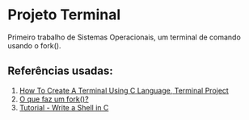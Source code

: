# Projeto Terminal
Primeiro trabalho de Sistemas Operacionais, um terminal de comando usando o fork().
## Referências usadas:
1. [How To Create A Terminal Using C Language, Terminal Project](https://youtu.be/GdYsNNWlDtY)
2. [O que faz um fork()?](https://br.ccm.net/faq/10841-o-que-faz-um-fork)
3. [Tutorial - Write a Shell in C](https://brennan.io/2015/01/16/write-a-shell-in-c/)
